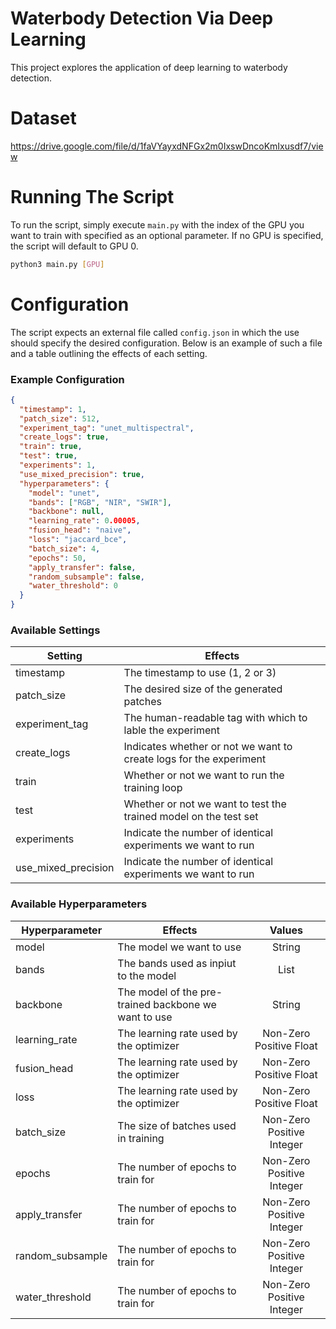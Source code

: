 # Waterbody Detection Via Deep Learning

This project explores the application of deep learning to waterbody detection.

# Dataset
https://drive.google.com/file/d/1faVYayxdNFGx2m0IxswDncoKmIxusdf7/view

# Running The Script
To run the script, simply execute `main.py` with the index of the GPU you want to train with specified as an optional parameter. If no GPU is specified, the script will default to GPU 0.
```bash
python3 main.py [GPU]
```

# Configuration
The script expects an external file called `config.json` in which the use should specify the desired configuration. Below is an example of such a file and a table outlining the effects of each setting.

### Example Configuration
```json
{
  "timestamp": 1,
  "patch_size": 512,
  "experiment_tag": "unet_multispectral",
  "create_logs": true,
  "train": true,
  "test": true,
  "experiments": 1,
  "use_mixed_precision": true,
  "hyperparameters": {
    "model": "unet", 
    "bands": ["RGB", "NIR", "SWIR"],
    "backbone": null,
    "learning_rate": 0.00005,
    "fusion_head": "naive",
    "loss": "jaccard_bce",
    "batch_size": 4,
    "epochs": 50,
    "apply_transfer": false,
    "random_subsample": false, 
    "water_threshold": 0
  }
}
```

### Available Settings
| Setting             | Effects                                                              |
|---------------------|----------------------------------------------------------------------|
| timestamp           | The timestamp to use (1, 2 or 3)                                     |
| patch_size          | The desired size of the generated patches                            |
| experiment_tag      | The human-readable tag with which to lable the experiment            |
| create_logs         | Indicates whether or not we want to create logs for the experiment   |
| train               | Whether or not we want to run the training loop                      |
| test                | Whether or not we want to test the trained model on the test set     |
| experiments         | Indicate the number of identical experiments we want to run          |
| use_mixed_precision | Indicate the number of identical experiments we want to run          |


### Available Hyperparameters
| Hyperparameter   | Effects                                               |  Values                                         |
|------------------|-------------------------------------------------------|:-----------------------------------------------:|
| model            | The model we want to use                              | String                                          |
| bands            | The bands used as inpiut to the model                 | List<String>                                    |
| backbone         | The model of the pre-trained backbone we want to use  | String                                          |
| learning_rate    | The learning rate used by the optimizer               | Non-Zero Positive Float                         |
| fusion_head      | The learning rate used by the optimizer               | Non-Zero Positive Float                         |
| loss             | The learning rate used by the optimizer               | Non-Zero Positive Float                         |
| batch_size       | The size of batches used in training                  | Non-Zero Positive Integer                       |
| epochs           | The number of epochs to train for                     | Non-Zero Positive Integer                       |
| apply_transfer   | The number of epochs to train for                     | Non-Zero Positive Integer                       |
| random_subsample | The number of epochs to train for                     | Non-Zero Positive Integer                       |
| water_threshold  | The number of epochs to train for                     | Non-Zero Positive Integer                       |
  
